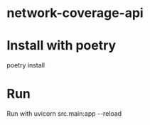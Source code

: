 # network-coverage-api
#
# Install with poetry
poetry install
# Run
Run with uvicorn src.main:app --reload